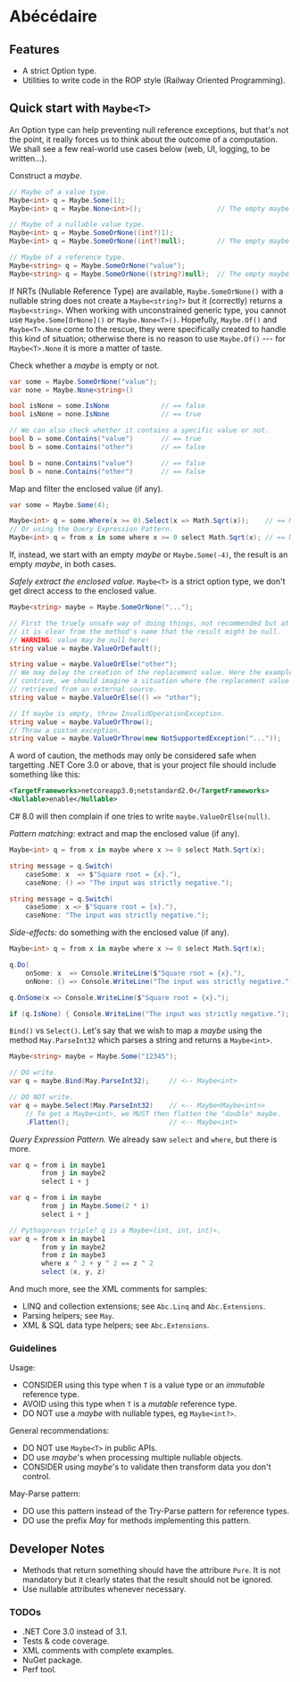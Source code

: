 # Abécédaire

Features
--------

- A strict Option type.
- Utilities to write code in the ROP style (Railway Oriented Programming).

Quick start with `Maybe<T>`
---------------------------

An Option type can help preventing null reference exceptions, but that's not the
point, it really forces us to think about the outcome of a computation. We shall
see a few real-world use cases below (web, UI, logging, to be written...).

Construct a _maybe_.
```csharp
// Maybe of a value type.
Maybe<int> q = Maybe.Some(1);
Maybe<int> q = Maybe.None<int>();                   // The empty maybe of type int.

// Maybe of a nullable value type.
Maybe<int> q = Maybe.SomeOrNone((int?)1);
Maybe<int> q = Maybe.SomeOrNone((int?)null);        // The empty maybe of type int.

// Maybe of a reference type.
Maybe<string> q = Maybe.SomeOrNone("value");
Maybe<string> q = Maybe.SomeOrNone((string?)null);  // The empty maybe of type string.
```
If NRTs (Nullable Reference Type) are available, `Maybe.SomeOrNone()` with a
nullable string does not create a `Maybe<string?>` but it (correctly) returns
a `Maybe<string>`. When working with unconstrained generic type, you cannot use
`Maybe.Some[OrNone]()` or `Maybe.None<T>()`. Hopefully, `Maybe.Of()` and
`Maybe<T>.None` come to the rescue, they were specifically created to handle
this kind of situation; otherwise there is no reason to use `Maybe.Of()` ---
for `Maybe<T>.None` it is more a matter of taste.

Check whether a _maybe_ is empty or not.
```csharp
var some = Maybe.SomeOrNone("value");
var none = Maybe.None<string>()

bool isNone = some.IsNone             // == false
bool isNone = none.IsNone             // == true

// We can also check whether it contains a specific value or not.
bool b = some.Contains("value")       // == true
bool b = some.Contains("other")       // == false

bool b = none.Contains("value")       // == false
bool b = none.Contains("other")       // == false
```

Map and filter the enclosed value (if any).
```csharp
var some = Maybe.Some(4);

Maybe<int> q = some.Where(x >= 0).Select(x => Math.Sqrt(x));    // == Maybe(2)
// Or using the Query Expression Pattern.
Maybe<int> q = from x in some where x >= 0 select Math.Sqrt(x); // == Maybe(2)
```
If, instead, we start with an empty _maybe_ or `Maybe.Some(-4)`, the result is
an empty _maybe_, in both cases.

_Safely extract the enclosed value._ `Maybe<T>` is a strict option type, we don't
get direct access to the enclosed value.
```csharp
Maybe<string> maybe = Maybe.SomeOrNone("...");

// First the truely unsafe way of doing things, not recommended but at least
// it is clear from the method's name that the result might be null.
// WARNING: value may be null here!
string value = maybe.ValueOrDefault();

string value = maybe.ValueOrElse("other");
// We may delay the creation of the replacement value. Here the example is a bit
// contrive, we should imagine a situation where the replacement value is
// retrieved from an external source.
string value = maybe.ValueOrElse(() => "other");

// If maybe is empty, throw InvalidOperationException.
string value = maybe.ValueOrThrow();
// Throw a custom exception.
string value = maybe.ValueOrThrow(new NotSupportedException("..."));
```
A word of caution, the methods may only be considered safe when targetting
.NET Core 3.0 or above, that is your project file should include something like
this:
```xml
<TargetFrameworks>netcoreapp3.0;netstandard2.0</TargetFrameworks>
<Nullable>enable</Nullable>
```
C# 8.0 will then complain if one tries to write `maybe.ValueOrElse(null)`.

_Pattern matching:_ extract and map the enclosed value (if any).
```csharp
Maybe<int> q = from x in maybe where x >= 0 select Math.Sqrt(x);

string message = q.Switch(
    caseSome: x  => $"Square root = {x}."),
    caseNone: () => "The input was strictly negative.");

string message = q.Switch(
    caseSome: x => $"Square root = {x}."),
    caseNone: "The input was strictly negative.");
```

_Side-effects:_ do something with the enclosed value (if any).
```csharp
Maybe<int> q = from x in maybe where x >= 0 select Math.Sqrt(x);

q.Do(
    onSome: x  => Console.WriteLine($"Square root = {x}."),
    onNone: () => Console.WriteLine("The input was strictly negative."));

q.OnSome(x => Console.WriteLine($"Square root = {x}.");

if (q.IsNone) { Console.WriteLine("The input was strictly negative."); }
```

`Bind()` vs `Select()`.
Let's say that we wish to map a _maybe_ using the method `May.ParseInt32` which
parses a string and returns a `Maybe<int>`.
```csharp
Maybe<string> maybe = Maybe.Some("12345");

// DO write.
var q = maybe.Bind(May.ParseInt32);     // <-- Maybe<int>

// DO NOT write.
var q = maybe.Select(May.ParseInt32)    // <-- Maybe<Maybe<int>>
    // To get a Maybe<int>, we MUST then flatten the "double" maybe.
    .Flatten();                         // <-- Maybe<int>
```

_Query Expression Pattern._ We already saw `select` and `where`, but there is
more.
```csharp
var q = from i in maybe1
        from j in maybe2
        select i + j

var q = from i in maybe
        from j in Maybe.Some(2 * i)
        select i + j

// Pythagorean triple? q is a Maybe<(int, int, int)>.
var q = from x in maybe1
        from y in maybe2
        from z in maybe3
        where x ^ 2 + y ^ 2 == z ^ 2
        select (x, y, z)
```

And much more, see the XML comments for samples:
- LINQ and collection extensions; see `Abc.Linq` and `Abc.Extensions`.
- Parsing helpers; see `May`.
- XML & SQL data type helpers; see `Abc.Extensions`.

### Guidelines

Usage:
- CONSIDER using this type when `T` is a value type or an _immutable_ reference
  type.
- AVOID using this type when `T` is a _mutable_ reference type.
- DO NOT use a _maybe_ with nullable types, eg `Maybe<int?>`.

General recommendations:
- DO NOT use `Maybe<T>` in public APIs.
- DO use _maybe_'s when processing multiple nullable objects.
- CONSIDER using _maybe_'s to validate then transform data you don't control.

May-Parse pattern:
- DO use this pattern instead of the Try-Parse pattern for reference types.
- DO use the prefix _May_ for methods implementing this pattern.

Developer Notes
---------------

- Methods that return something should have the attribure `Pure`. It is not
  mandatory but it clearly states that the result should not be ignored.
- Use nullable attributes whenever necessary.

### TODOs

- .NET Core 3.0 instead of 3.1.
- Tests & code coverage.
- XML comments with complete examples.
- NuGet package.
- Perf tool.
